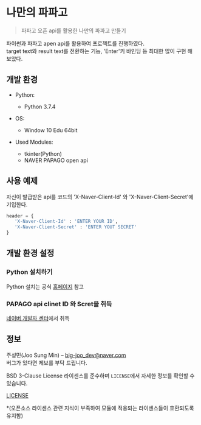 # 나만의 파파고
> 파파고 오픈 api를 활용한 나만의 파파고 만들기


파이썬과 파파고 apen api를 활용하여 프로젝트를 진행하였다.  
target text와 result text를 전환하는 기능, 'Enter'키 바인딩 등 최대한 많이 구현 해 보았다.


## 개발 환경

* Python:  
  - Python  3.7.4  
    
* OS:  
  - Window 10 Edu 64bit  
    
* Used Modules:  
  - tkinter(Python)  
  - NAVER PAPAGO open api
  
  
## 사용 예제

 자신이 발급받은 api를 코드의 'X-Naver-Client-Id' 와 'X-Naver-Client-Secret'에 기입한다.  
 ```python
header = {
    'X-Naver-Client-Id' : 'ENTER YOUR ID',
    'X-Naver-Client-Secret' : 'ENTER YOUT SECRET'
}
```

## 개발 환경 설정

 ### Python 설치하기  
 Python 설치는 공식 [홈페이지](https://www.python.org/) 참고 
  
 ### PAPAGO api clinet ID 와 Scret을 취득  
 [네이버 개발자 센터]( https://developers.naver.com/)에서 취득
 


## 정보

 주성민(Joo Sung Min) – big-joo_dev@naver.com  
 버그가 있다면 제보를 부탁 드립니다.  
   
  BSD 3-Clause License 라이센스를 준수하며 ``LICENSE``에서 자세한 정보를 확인할 수 있습니다.

 [LICENSE](https://github.com/Sungmin-Joo/TERA_macro/blob/master/LICENSE)
 
 *(오픈소스 라이센스 관련 지식이 부족하여 모듈에 적용되는 라이센스들이 호환되도록 유지함)
